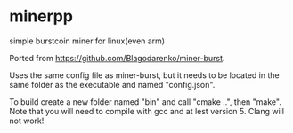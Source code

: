 # minerpp
simple burstcoin miner for linux(even arm) 

Ported from https://github.com/Blagodarenko/miner-burst.

Uses the same config file as miner-burst, but it needs to be located in the same folder as the executable and named \"config.json\".

To build create a new folder named \"bin\" and call \"cmake ..\", then \"make\".
Note that you will need to compile with gcc and at lest version 5.
Clang will not work!
